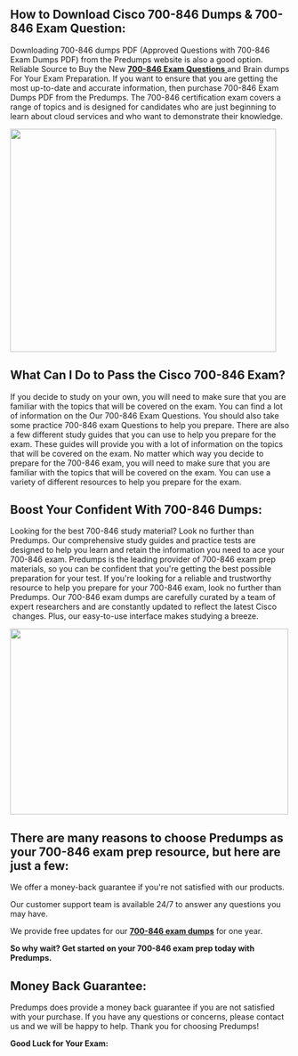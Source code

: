 <h2>How to Download Cisco 700-846 Dumps &amp; 700-846 Exam Question:</h2>
<p>Downloading 700-846 dumps PDF (Approved Questions with 700-846 Exam Dumps PDF) from the Predumps website is also a good option. Reliable Source to Buy the New <a href="https://predumps.com/dumps/700-846-pdf/"><strong>700-846 Exam Questions</strong> </a>and Brain dumps For Your Exam Preparation. If you want to ensure that you are getting the most up-to-date and accurate information, then purchase 700-846 Exam Dumps PDF from the Predumps. The 700-846 certification exam covers a range of topics and is designed for candidates who are just beginning to learn about cloud services and who want to demonstrate their knowledge.</p>
<p><img src="https://i.ibb.co/N7Dq9sM/predumps.png" alt="" width="478" height="401" /></p>
<h2>What Can I Do to Pass the Cisco 700-846 Exam?</h2>
<p>If you decide to study on your own, you will need to make sure that you are familiar with the topics that will be covered on the exam. You can find a lot of information on the Our 700-846 Exam Questions. You should also take some practice 700-846 exam Questions to help you prepare. There are also a few different study guides that you can use to help you prepare for the exam. These guides will provide you with a lot of information on the topics that will be covered on the exam. No matter which way you decide to prepare for the 700-846 exam, you will need to make sure that you are familiar with the topics that will be covered on the exam. You can use a variety of different resources to help you prepare for the exam.</p>
<h2>Boost Your Confident With 700-846 Dumps:</h2>
<p>Looking for the best 700-846 study material? Look no further than Predumps. Our comprehensive study guides and practice tests are designed to help you learn and retain the information you need to ace your 700-846 exam. Predumps is the leading provider of 700-846 exam prep materials, so you can be confident that you're getting the best possible preparation for your test. If you're looking for a reliable and trustworthy resource to help you prepare for your 700-846 exam, look no further than Predumps. Our 700-846 exam dumps are carefully curated by a team of expert researchers and are constantly updated to reflect the latest Cisco &nbsp;changes. Plus, our easy-to-use interface makes studying a breeze.</p>
<p><img src="https://i.ibb.co/YyMy9yb/Real-Exam-Dumps.png" alt="" width="500" height="334" /></p>
<h2>There are many reasons to choose Predumps as your 700-846 exam prep resource, but here are just a few:</h2>
<p>We offer a money-back guarantee if you're not satisfied with our products.</p>
<p>Our customer support team is available 24/7 to answer any questions you may have.</p>
<p>We provide free updates for our <strong><a href="https://predumps.com/dumps/700-846-pdf/">700-846 exam dumps</a></strong> for one year.</p>
<p><strong>So why wait? Get started on your 700-846 exam prep today with Predumps.</strong></p>
<h2>Money Back Guarantee:</h2>
<p>Predumps does provide a money back guarantee if you are not satisfied with your purchase. If you have any questions or concerns, please contact us and we will be happy to help. Thank you for choosing Predumps!</p>
<p><strong>Good Luck for Your Exam:</strong></p>
